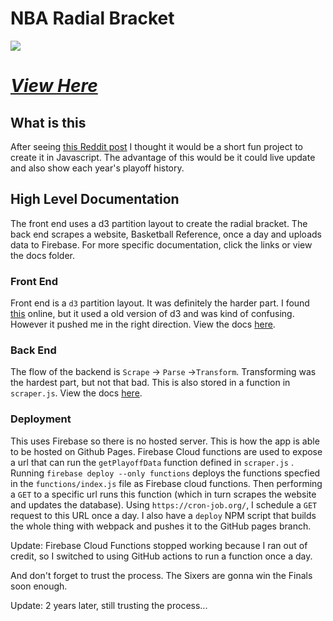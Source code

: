 # NBA Radial Bracket

![](https://i.imgur.com/Gpr3CET.jpg)

# _[View Here](http://matvarughese.me/nba-radial-bracket/)_

## What is this

After seeing [this Reddit post](https://www.reddit.com/r/nba/comments/bgckp4/updated_2019_playoffs_radial_bracket_celtics/) I thought it would be a short fun project to create it in Javascript. The advantage of this would be it could live update and also show each year's playoff history.

## High Level Documentation

The front end uses a d3 partition layout to create the radial bracket. The back end scrapes a website, Basketball Reference, once a day and uploads data to Firebase. For more specific documentation, click the links or view the docs folder.

### Front End

Front end is a `d3` partition layout. It was definitely the harder part. I found [this](https://llimllib.github.io/roundbracket/) online, but it used a old version of d3 and was kind of confusing. However it pushed me in the right direction. View the docs [here](https://github.com/varughese/nba-radial-bracket/blob/master/docs/frontend.md).

### Back End

The flow of the backend is `Scrape` → `Parse` →`Transform`. Transforming was the hardest part, but not that bad. This is also stored in a function in `scraper.js`. View the docs [here](https://github.com/varughese/nba-radial-bracket/blob/master/docs/backend.md).

### Deployment

This uses Firebase so there is no hosted server. This is how the app is able to be hosted on Github Pages. Firebase Cloud functions are used to expose a url that can run the `getPlayoffData` function defined in `scraper.js` . Running `firebase deploy --only functions` deploys the functions specfied in the `functions/index.js` file as Firebase cloud functions. Then performing a `GET` to a specific url runs this function (which in turn scrapes the website and updates the database). Using `https://cron-job.org/`, I schedule a `GET` request to this URL once a day. I also have a `deploy` NPM script that builds the whole thing with webpack and pushes it to the GitHub pages branch.

Update: Firebase Cloud Functions stopped working because I ran out of credit, so I switched to using GitHub actions to run a function once a day.

And don't forget to trust the process. The Sixers are gonna win the Finals soon enough.

Update: 2 years later, still trusting the process...
